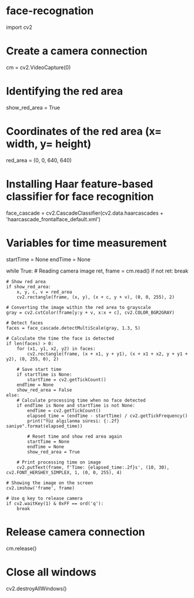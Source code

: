 # face-recognation

import cv2

# Create a camera connection
cm = cv2.VideoCapture(0)

# Identifying the red area
show_red_area = True

# Coordinates of the red area (x= width, y= height)
red_area = (0, 0, 640, 640)

# Installing Haar feature-based classifier for face recognition
face_cascade = cv2.CascadeClassifier(cv2.data.haarcascades + 'haarcascade_frontalface_default.xml')

# Variables for time measurement
startTime = None
endTime = None

while True:
    # Reading camera image
    ret, frame = cm.read()
    if not ret:
        break

    # Show red area
    if show_red_area:
        x, y, c, v = red_area
        cv2.rectangle(frame, (x, y), (x + c, y + v), (0, 0, 255), 2)

    # Converting the image within the red area to grayscale
    gray = cv2.cvtColor(frame[y:y + v, x:x + c], cv2.COLOR_BGR2GRAY)

    # Detect faces
    faces = face_cascade.detectMultiScale(gray, 1.3, 5)

    # Calculate the time the face is detected
    if len(faces) > 0:
        for (x1, y1, x2, y2) in faces:
            cv2.rectangle(frame, (x + x1, y + y1), (x + x1 + x2, y + y1 + y2), (0, 255, 0), 2)

        # Save start time
        if startTime is None:
            startTime = cv2.getTickCount()
        endTime = None
        show_red_area = False
    else:
        # Calculate processing time when no face detected
        if endTime is None and startTime is not None:
            endTime = cv2.getTickCount()
            elapsed_time = (endTime - startTime) / cv2.getTickFrequency()
            print("Yüz algılanma süresi: {:.2f} saniye".format(elapsed_time))

            # Reset time and show red area again
            startTime = None
            endTime = None
            show_red_area = True

        # Print processing time on image
        cv2.putText(frame, f'Time: {elapsed_time:.2f}s', (10, 30), cv2.FONT_HERSHEY_SIMPLEX, 1, (0, 0, 255), 4)

    # Showing the image on the screen
    cv2.imshow('frame', frame)

    # Use q key to release camera
    if cv2.waitKey(1) & 0xFF == ord('q'):
        break

# Release camera connection
cm.release()

# Close all windows
cv2.destroyAllWindows()
